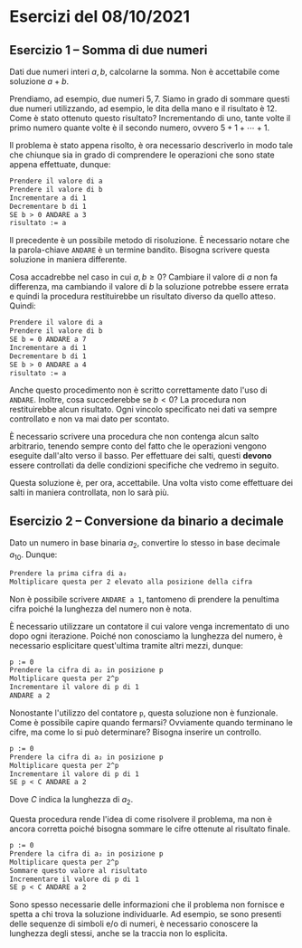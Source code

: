 # Esercizi del 08/10/2021

## Esercizio 1 – Somma di due numeri

Dati due numeri interi $a, b$, calcolarne la somma. Non è accettabile come
soluzione $a + b$.

Prendiamo, ad esempio, due numeri $5, 7$. Siamo in grado di sommare questi due
numeri utilizzando, ad esempio, le dita della mano e il risultato è $12$. Come
è stato ottenuto questo risultato? Incrementando di uno, tante volte il primo
numero quante volte è il secondo numero, ovvero $5 + 1 + \cdots + 1$.

Il problema è stato appena risolto, è ora necessario descriverlo in modo tale
che chiunque sia in grado di comprendere le operazioni che sono state appena
effettuate, dunque:

```txt title="Somma, v1"
Prendere il valore di a
Prendere il valore di b
Incrementare a di 1
Decrementare b di 1
SE b > 0 ANDARE a 3
risultato := a
```

Il precedente è un possibile metodo di risoluzione. È necessario notare che la
parola-chiave `ANDARE` è un termine bandito. Bisogna scrivere questa soluzione
in maniera differente.

Cosa accadrebbe nel caso in cui $a, b \geq 0$? Cambiare il valore di $a$ non fa
differenza, ma cambiando il valore di $b$ la soluzione potrebbe essere errata e
quindi la procedura restituirebbe un risultato diverso da quello atteso. Quindi:

```txt title="Somma, v2"
Prendere il valore di a
Prendere il valore di b
SE b = 0 ANDARE a 7
Incrementare a di 1
Decrementare b di 1
SE b > 0 ANDARE a 4
risultato := a
```

Anche questo procedimento non è scritto correttamente dato l'uso di `ANDARE`.
Inoltre, cosa succederebbe se $b < 0$? La procedura non restituirebbe alcun
risultato. Ogni vincolo specificato nei dati va sempre controllato e non va
mai dato per scontato.

È necessario scrivere una procedura che non contenga alcun salto arbitrario,
tenendo sempre conto del fatto che le operazioni vengono eseguite dall'alto
verso il basso. Per effettuare dei salti, questi **devono** essere controllati
da delle condizioni specifiche che vedremo in seguito.

Questa soluzione è, per ora, accettabile. Una volta visto come effettuare dei
salti in maniera controllata, non lo sarà più.

## Esercizio 2 – Conversione da binario a decimale

Dato un numero in base binaria $a_{2}$, convertire lo stesso in base decimale
$a_{10}$. Dunque:

```txt title="Conversione, v1"
Prendere la prima cifra di a₂
Moltiplicare questa per 2 elevato alla posizione della cifra
```

Non è possibile scrivere `ANDARE a 1`, tantomeno di prendere la penultima cifra
poiché la lunghezza del numero non è nota.

È necessario utilizzare un contatore il cui valore venga incrementato di uno
dopo ogni iterazione. Poiché non conosciamo la lunghezza del numero, è
necessario esplicitare quest'ultima tramite altri mezzi, dunque:

```txt title="Conversione, v2"
p := 0
Prendere la cifra di a₂ in posizione p
Moltiplicare questa per 2^p
Incrementare il valore di p di 1
ANDARE a 2
```

Nonostante l'utilizzo del contatore `p`, questa soluzione non è funzionale. Come
è possibile capire quando fermarsi? Ovviamente quando terminano le cifre, ma
come lo si può determinare? Bisogna inserire un controllo.

```txt title="Conversione, v3"
p := 0
Prendere la cifra di a₂ in posizione p
Moltiplicare questa per 2^p
Incrementare il valore di p di 1
SE p < C ANDARE a 2
```

Dove $C$ indica la lunghezza di $a_{2}$.

Questa procedura rende l'idea di come risolvere il problema, ma non è ancora
corretta poiché bisogna sommare le cifre ottenute al risultato finale.

```txt title="Conversione, v4"
p := 0
Prendere la cifra di a₂ in posizione p
Moltiplicare questa per 2^p
Sommare questo valore al risultato
Incrementare il valore di p di 1
SE p < C ANDARE a 2
```

Sono spesso necessarie delle informazioni che il problema non fornisce e
spetta a chi trova la soluzione individuarle. Ad esempio, se sono presenti
delle sequenze di simboli e/o di numeri, è necessario conoscere la lunghezza
degli stessi, anche se la traccia non lo esplicita.
